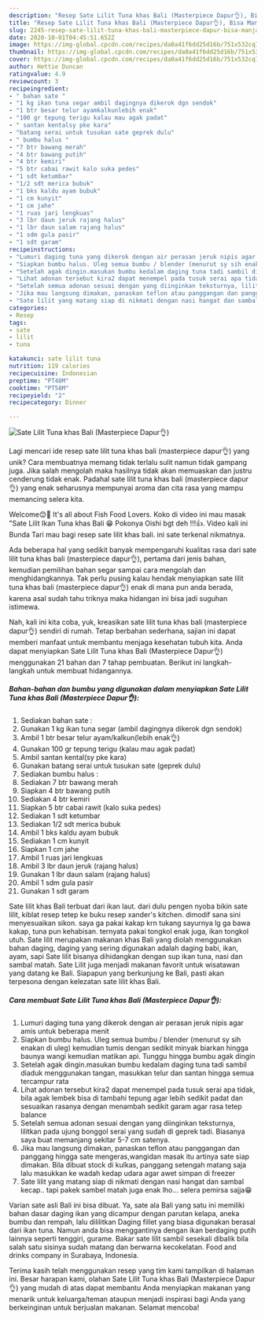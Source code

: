 ```yaml
---
description: "Resep Sate Lilit Tuna khas Bali (Masterpiece Dapur👌), Bisa Manjain Lidah"
title: "Resep Sate Lilit Tuna khas Bali (Masterpiece Dapur👌), Bisa Manjain Lidah"
slug: 2245-resep-sate-lilit-tuna-khas-bali-masterpiece-dapur-bisa-manjain-lidah
date: 2020-10-01T04:45:51.652Z
image: https://img-global.cpcdn.com/recipes/da0a41f6dd25d16b/751x532cq70/sate-lilit-tuna-khas-bali-masterpiece-dapur👌-foto-resep-utama.jpg
thumbnail: https://img-global.cpcdn.com/recipes/da0a41f6dd25d16b/751x532cq70/sate-lilit-tuna-khas-bali-masterpiece-dapur👌-foto-resep-utama.jpg
cover: https://img-global.cpcdn.com/recipes/da0a41f6dd25d16b/751x532cq70/sate-lilit-tuna-khas-bali-masterpiece-dapur👌-foto-resep-utama.jpg
author: Hettie Duncan
ratingvalue: 4.9
reviewcount: 3
recipeingredient:
- " bahan sate "
- "1 kg ikan tuna segar ambil dagingnya dikerok dgn sendok"
- "1 btr besar telur ayamkalkunlebih enak"
- "100 gr tepung terigu kalau mau agak padat"
- " santan kentalsy pke kara"
- "batang serai untuk tusukan sate geprek dulu"
- " bumbu halus "
- "7 btr bawang merah"
- "4 btr bawang putih"
- "4 btr kemiri"
- "5 btr cabai rawit kalo suka pedes"
- "1 sdt ketumbar"
- "1/2 sdt merica bubuk"
- "1 bks kaldu ayam bubuk"
- "1 cm kunyit"
- "1 cm jahe"
- "1 ruas jari lengkuas"
- "3 lbr daun jeruk rajang halus"
- "1 lbr daun salam rajang halus"
- "1 sdm gula pasir"
- "1 sdt garam"
recipeinstructions:
- "Lumuri daging tuna yang dikerok dengan air perasan jeruk nipis agar amis untuk beberapa menit"
- "Siapkan bumbu halus. Uleg semua bumbu / blender (menurut sy sih enakan di uleg) kemudian tumis dengan sedikit minyak biarkan hingga baunya wangi kemudian matikan api. Tunggu hingga bumbu agak dingin"
- "Setelah agak dingin.masukan bumbu kedalam daging tuna tadi sambil diaduk menggunakan tangan, masukkan telur dan santan hingga semua tercampur rata"
- "Lihat adonan tersebut kira2 dapat menempel pada tusuk serai apa tidak, bila agak lembek bisa di tambahi tepung agar lebih sedikit padat dan sesuaikan rasanya dengan menambah sedikit garam agar rasa tetep balance"
- "Setelah semua adonan sesuai dengan yang diinginkan teksturnya, lilitkan pada ujung bonggol serai yang sudah di geprek tadi. Biasanya saya buat memanjang sekitar 5-7 cm satenya."
- "Jika mau langsung dimakan, panaskan teflon atau panggangan dan panggang hingga sate mengeras,wangidan masak itu artinya sate siap dimakan. Bila dibuat stock di kulkas, panggang setengah matang saja lalu masukkan ke wadah kedap udara agar awet simpan di freezer"
- "Sate lilit yang matang siap di nikmati dengan nasi hangat dan sambal kecap.. tapi pakek sambel matah juga enak lho... selera pemirsa sajja😁"
categories:
- Resep
tags:
- sate
- lilit
- tuna

katakunci: sate lilit tuna 
nutrition: 119 calories
recipecuisine: Indonesian
preptime: "PT40M"
cooktime: "PT58M"
recipeyield: "2"
recipecategory: Dinner

---
```



![Sate Lilit Tuna khas Bali (Masterpiece Dapur👌)](https://img-global.cpcdn.com/recipes/da0a41f6dd25d16b/751x532cq70/sate-lilit-tuna-khas-bali-masterpiece-dapur👌-foto-resep-utama.jpg)

Lagi mencari ide resep sate lilit tuna khas bali (masterpiece dapur👌) yang unik? Cara membuatnya memang tidak terlalu sulit namun tidak gampang juga. Jika salah mengolah maka hasilnya tidak akan memuaskan dan justru cenderung tidak enak. Padahal sate lilit tuna khas bali (masterpiece dapur👌) yang enak seharusnya mempunyai aroma dan cita rasa yang mampu memancing selera kita.

Welcome😊🙏 It&#39;s all about Fish Food Lovers. Koko di video ini mau masak &#34;Sate Lilit Ikan Tuna khas Bali 😁 Pokonya Oishi bgt deh !!!👍. Video kali ini Bunda Tari mau bagi resep sate lilit khas bali. ini sate terkenal nikmatnya.

Ada beberapa hal yang sedikit banyak mempengaruhi kualitas rasa dari sate lilit tuna khas bali (masterpiece dapur👌), pertama dari jenis bahan, kemudian pemilihan bahan segar sampai cara mengolah dan menghidangkannya. Tak perlu pusing kalau hendak menyiapkan sate lilit tuna khas bali (masterpiece dapur👌) enak di mana pun anda berada, karena asal sudah tahu triknya maka hidangan ini bisa jadi suguhan istimewa.


Nah, kali ini kita coba, yuk, kreasikan sate lilit tuna khas bali (masterpiece dapur👌) sendiri di rumah. Tetap berbahan sederhana, sajian ini dapat memberi manfaat untuk membantu menjaga kesehatan tubuh kita. Anda dapat menyiapkan Sate Lilit Tuna khas Bali (Masterpiece Dapur👌) menggunakan 21 bahan dan 7 tahap pembuatan. Berikut ini langkah-langkah untuk membuat hidangannya.

<!--inarticleads1-->

##### Bahan-bahan dan bumbu yang digunakan dalam menyiapkan Sate Lilit Tuna khas Bali (Masterpiece Dapur👌):

1. Sediakan  bahan sate :
1. Gunakan 1 kg ikan tuna segar (ambil dagingnya dikerok dgn sendok)
1. Ambil 1 btr besar telur ayam/kalkun(lebih enak👌)
1. Gunakan 100 gr tepung terigu (kalau mau agak padat)
1. Ambil  santan kental(sy pke kara)
1. Gunakan batang serai untuk tusukan sate (geprek dulu)
1. Sediakan  bumbu halus :
1. Sediakan 7 btr bawang merah
1. Siapkan 4 btr bawang putih
1. Sediakan 4 btr kemiri
1. Siapkan 5 btr cabai rawit (kalo suka pedes)
1. Sediakan 1 sdt ketumbar
1. Sediakan 1/2 sdt merica bubuk
1. Ambil 1 bks kaldu ayam bubuk
1. Sediakan 1 cm kunyit
1. Siapkan 1 cm jahe
1. Ambil 1 ruas jari lengkuas
1. Ambil 3 lbr daun jeruk (rajang halus)
1. Gunakan 1 lbr daun salam (rajang halus)
1. Ambil 1 sdm gula pasir
1. Gunakan 1 sdt garam


Sate lilit khas Bali terbuat dari ikan laut. dari dulu pengen nyoba bikin sate lilit, kiblat resep tetep ke buku resep xander&#39;s kitchen. dimodif sana sini menyesuaikan sikon. saya ga pakai kakap krn tukang sayurnya lg ga bawa kakap, tuna pun kehabisan. ternyata pakai tongkol enak juga, ikan tongkol utuh. Sate lilit merupakan makanan khas Bali yang diolah menggunakan bahan daging, daging yang sering digunakan adalah daging babi, ikan, ayam, sapi Sate lilit bisanya dihidangkan dengan sup ikan tuna, nasi dan sambal matah. Sate Lilit juga menjadi makanan favorit untuk wisatawan yang datang ke Bali. Siapapun yang berkunjung ke Bali, pasti akan terpesona dengan kelezatan sate lilit khas Bali. 

<!--inarticleads2-->

##### Cara membuat Sate Lilit Tuna khas Bali (Masterpiece Dapur👌):

1. Lumuri daging tuna yang dikerok dengan air perasan jeruk nipis agar amis untuk beberapa menit
1. Siapkan bumbu halus. Uleg semua bumbu / blender (menurut sy sih enakan di uleg) kemudian tumis dengan sedikit minyak biarkan hingga baunya wangi kemudian matikan api. Tunggu hingga bumbu agak dingin
1. Setelah agak dingin.masukan bumbu kedalam daging tuna tadi sambil diaduk menggunakan tangan, masukkan telur dan santan hingga semua tercampur rata
1. Lihat adonan tersebut kira2 dapat menempel pada tusuk serai apa tidak, bila agak lembek bisa di tambahi tepung agar lebih sedikit padat dan sesuaikan rasanya dengan menambah sedikit garam agar rasa tetep balance
1. Setelah semua adonan sesuai dengan yang diinginkan teksturnya, lilitkan pada ujung bonggol serai yang sudah di geprek tadi. Biasanya saya buat memanjang sekitar 5-7 cm satenya.
1. Jika mau langsung dimakan, panaskan teflon atau panggangan dan panggang hingga sate mengeras,wangidan masak itu artinya sate siap dimakan. Bila dibuat stock di kulkas, panggang setengah matang saja lalu masukkan ke wadah kedap udara agar awet simpan di freezer
1. Sate lilit yang matang siap di nikmati dengan nasi hangat dan sambal kecap.. tapi pakek sambel matah juga enak lho... selera pemirsa sajja😁


Varian sate asli Bali ini bisa dibuat. Ya, sate ala Bali yang satu ini memiliki bahan dasar daging ikan yang dicampur dengan parutan kelapa, aneka bumbu dan rempah, lalu dililitkan Daging fillet yang biasa digunakan berasal dari ikan tuna. Namun anda bisa menggantinya dengan ikan berdaging putih lainnya seperti tenggiri, gurame. Bakar sate lilit sambil sesekali dibalik bila salah satu sisinya sudah matang dan berwarna kecokelatan. Food and drinks company in Surabaya, Indonesia. 

Terima kasih telah menggunakan resep yang tim kami tampilkan di halaman ini. Besar harapan kami, olahan Sate Lilit Tuna khas Bali (Masterpiece Dapur👌) yang mudah di atas dapat membantu Anda menyiapkan makanan yang menarik untuk keluarga/teman ataupun menjadi inspirasi bagi Anda yang berkeinginan untuk berjualan makanan. Selamat mencoba!

